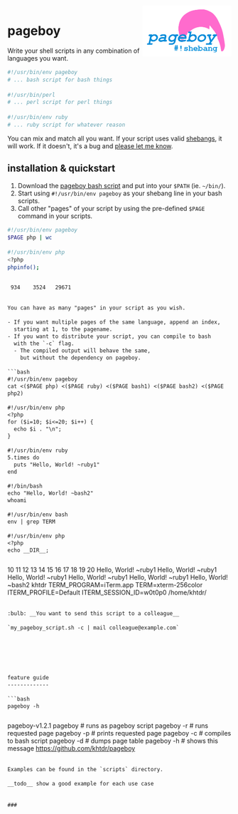 
<img align="right" src="https://raw.githubusercontent.com/khtdr/pageboy/master/logo.png" width="200" />

pageboy
=======

Write your shell scripts in any combination of languages you want. 

```bash
#!/usr/bin/env pageboy
# ... bash script for bash things

#!/usr/bin/perl
# ... perl script for perl things

#!/usr/bin/env ruby
# ... ruby script for whatever reason

```

You can mix and match all you want. If your script uses valid [shebangs](https://en.wikipedia.org/wiki/Shebang_(Unix)), it will work. If it doesn't, it's a bug and [please let me know](https://github.com/khtdr/pageboy/issues).

installation & quickstart
-------------------------

1. Download the [pageboy bash script](https://raw.githubusercontent.com/khtdr/pageboy/v1.2.1/pageboy) and put into your `$PATH` (ie. `~/bin/`).
2. Start using `#!/usr/bin/env pageboy` as your shebang line in your bash scripts.
2. Call other "pages" of your script by using the pre-defined `$PAGE` command in your scripts.

```bash
#!/usr/bin/env pageboy
$PAGE php | wc

#!/usr/bin/env php
<?php
phpinfo();
```

>```
     934    3524   29671
```

You can have as many "pages" in your script as you wish.

- If you want multiple pages of the same language, append an index,
  starting at 1, to the pagename.
- If you want to distribute your script, you can compile to bash
  with the `-c` flag.
  - The compiled output will behave the same,
    but without the dependency on pageboy.

```bash
#!/usr/bin/env pageboy
cat <($PAGE php) <($PAGE ruby) <($PAGE bash1) <($PAGE bash2) <($PAGE php2)

#!/usr/bin/env php
<?php
for ($i=10; $i<=20; $i++) {
  echo $i . "\n";
}

#!/usr/bin/env ruby
5.times do
  puts "Hello, World! ~ruby1"
end

#!/bin/bash
echo "Hello, World! ~bash2"
whoami

#!/usr/bin/env bash
env | grep TERM

#!/usr/bin/env php
<?php
echo __DIR__;
```
>```
10
11
12
13
14
15
16
17
18
19
20
Hello, World! ~ruby1
Hello, World! ~ruby1
Hello, World! ~ruby1
Hello, World! ~ruby1
Hello, World! ~ruby1
Hello, World! ~bash2
khtdr
TERM_PROGRAM=iTerm.app
TERM=xterm-256color
ITERM_PROFILE=Default
ITERM_SESSION_ID=w0t0p0
/home/khtdr/
```

:bulb: __You want to send this script to a colleague__

`my_pageboy_script.sh -c | mail colleague@example.com`






feature guide
-------------

```bash
pageboy -h
```
>```
pageboy-v1.2.1
    pageboy            # runs as pageboy script
    pageboy -r <page>  # runs requested page
    pageboy -p <page>  # prints requested page
    pageboy -c         # compiles to bash script
    pageboy -d         # dumps page table
    pageboy -h         # shows this message
https://github.com/khtdr/pageboy
```

Examples can be found in the `scripts` directory.

__todo__ show a good example for each use case


### 

